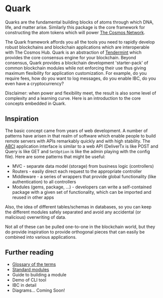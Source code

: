 # Quark

Quarks are the fundamental building blocks of atoms through which DNA, life,
and matter arise. Similarly this package is the core framework for constructing
the atom tokens which will power [The Cosmos Network](https://cosmos.network/).

The Quark framework affords you all the tools you need to rapidly develop
robust blockchains and blockchain applications which are interoperable with The
Cosmos Hub. Quark is an abstraction of [Tendermint](https://tendermint.com/)
which provides the core consensus engine for your blockchain. Beyond consensus,
Quark provides a blockchain development 'starter-pack' of common blockchain
modules while not enforcing their use thus giving maximum flexibility for
application customization. For example, do you require fees, how do you
want to log messages, do you enable IBC, do you even have a cryptocurrency?

Disclaimer: when power and flexibility meet, the result is also some level of
complexity and a learning curve.  Here is an introduction to the core concepts
embedded in Quark.

## Inspiration

The basic concept came from years of web development.  A number of patterns
have arisen in that realm of software which enable people to build remote
servers with APIs remarkably quickly and with high stability.  The
[ABCI](https://github.com/tendermint/abci) application interface is similar to
a web API (DeliverTx is like POST and Query is like GET and `SetOption` is like
the admin playing with the config file). Here are some patterns that might be
useful:

* MVC - separate data model (storage) from business logic (controllers)
* Routers - easily direct each request to the appropriate controller
* Middleware - a series of wrappers that provide global functionality (like
  authentication) to all controllers
* Modules (gems, package, ...) - developers can write a self-contained package
  with a given set of functionality, which can be imported and reused in other
  apps

Also, the idea of different tables/schemas in databases, so you can keep the
different modules safely separated and avoid any accidental (or malicious)
overwriting of data.

Not all of these can be pulled one-to-one in the blockchain world, but they do
provide inspiration to provide orthogonal pieces that can easily be combined
into various applications.

## Further reading

* [Glossary of the terms](glossary.md)
* [Standard modules](stdlib.md)
* Guide to building a module
* Demo of CLI tool
* IBC in detail
* Diagrams... Coming Soon!
